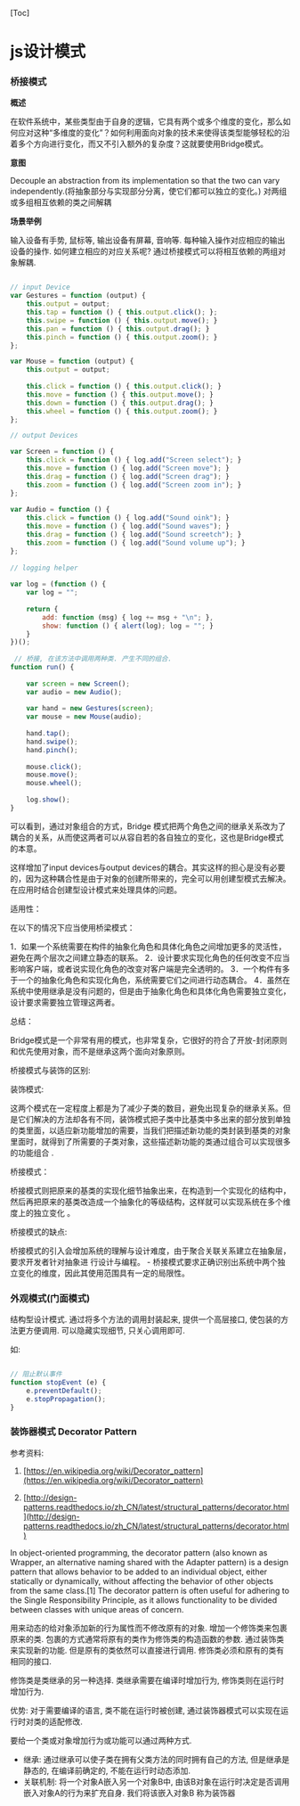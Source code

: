 [Toc]

# js设计模式

### 桥接模式

**概述**

在软件系统中，某些类型由于自身的逻辑，它具有两个或多个维度的变化，那么如何应对这种“多维度的变化”？如何利用面向对象的技术来使得该类型能够轻松的沿着多个方向进行变化，而又不引入额外的复杂度？这就要使用Bridge模式。

**意图**

Decouple an abstraction from its implementation so that the two can vary independently.(将抽象部分与实现部分分离，使它们都可以独立的变化。)
对两组或多组相互依赖的类之间解耦

**场景举例**

输入设备有手势, 鼠标等, 输出设备有屏幕, 音响等. 每种输入操作对应相应的输出设备的操作. 如何建立相应的对应关系呢? 通过桥接模式可以将相互依赖的两组对象解耦.

```javascript

// input Device
var Gestures = function (output) {
	this.output = output;
	this.tap = function () { this.output.click(); };
	this.swipe = function () { this.output.move(); }
    this.pan = function () { this.output.drag(); }
    this.pinch = function () { this.output.zoom(); }
};

var Mouse = function (output) {
	this.output = output;
 
    this.click = function () { this.output.click(); }
    this.move = function () { this.output.move(); }
    this.down = function () { this.output.drag(); }
    this.wheel = function () { this.output.zoom(); }
};

// output Devices

var Screen = function () {
    this.click = function () { log.add("Screen select"); }
    this.move = function () { log.add("Screen move"); }
    this.drag = function () { log.add("Screen drag"); }
    this.zoom = function () { log.add("Screen zoom in"); }
};
 
var Audio = function () {
    this.click = function () { log.add("Sound oink"); }
    this.move = function () { log.add("Sound waves"); }
    this.drag = function () { log.add("Sound screetch"); }
    this.zoom = function () { log.add("Sound volume up"); }
};
 
// logging helper
 
var log = (function () {
    var log = "";
 
    return {
        add: function (msg) { log += msg + "\n"; },
        show: function () { alert(log); log = ""; }
    }
})();
 
 // 桥接, 在该方法中调用两种类. 产生不同的组合.
function run() {
 
    var screen = new Screen();
    var audio = new Audio();
 
    var hand = new Gestures(screen);
    var mouse = new Mouse(audio);
 
    hand.tap();
    hand.swipe();
    hand.pinch();
 
    mouse.click();
    mouse.move();
    mouse.wheel();
 
    log.show();
}


```

可以看到，通过对象组合的方式，Bridge 模式把两个角色之间的继承关系改为了耦合的关系，从而使这两者可以从容自若的各自独立的变化，这也是Bridge模式的本意。

这样增加了input devices与output devices的耦合。其实这样的担心是没有必要的，因为这种耦合性是由于对象的创建所带来的，完全可以用创建型模式去解决。在应用时结合创建型设计模式来处理具体的问题。

适用性：

在以下的情况下应当使用桥梁模式：

1．如果一个系统需要在构件的抽象化角色和具体化角色之间增加更多的灵活性，避免在两个层次之间建立静态的联系。 
2．设计要求实现化角色的任何改变不应当影响客户端，或者说实现化角色的改变对客户端是完全透明的。
3．一个构件有多于一个的抽象化角色和实现化角色，系统需要它们之间进行动态耦合。 
4．虽然在系统中使用继承是没有问题的，但是由于抽象化角色和具体化角色需要独立变化，设计要求需要独立管理这两者。

总结：

Bridge模式是一个非常有用的模式，也非常复杂，它很好的符合了开放-封闭原则和优先使用对象，而不是继承这两个面向对象原则。

桥接模式与装饰的区别:

装饰模式:

这两个模式在一定程度上都是为了减少子类的数目，避免出现复杂的继承关系。但是它们解决的方法却各有不同，装饰模式把子类中比基类中多出来的部分放到单独的类里面，以适应新功能增加的需要，当我们把描述新功能的类封装到基类的对象里面时，就得到了所需要的子类对象，这些描述新功能的类通过组合可以实现很多的功能组合 .

桥接模式：

桥接模式则把原来的基类的实现化细节抽象出来，在构造到一个实现化的结构中，然后再把原来的基类改造成一个抽象化的等级结构，这样就可以实现系统在多个维度上的独立变化 。

桥接模式的缺点:

桥接模式的引入会增加系统的理解与设计难度，由于聚合关联关系建立在抽象层，要求开发者针对抽象进
行设计与编程。 - 桥接模式要求正确识别出系统中两个独立变化的维度，因此其使用范围具有一定的局限性。

### 外观模式(门面模式)

结构型设计模式. 通过将多个方法的调用封装起来, 提供一个高层接口, 使包装的方法更方便调用. 可以隐藏实现细节, 只关心调用即可.

如: 

```javascript

// 阻止默认事件
function stopEvent (e) {
	e.preventDefault();
	e.stopPropagation();
}

```

### 装饰器模式 Decorator Pattern

参考资料: 

1. [https://en.wikipedia.org/wiki/Decorator_pattern](https://en.wikipedia.org/wiki/Decorator_pattern)

2. [http://design-patterns.readthedocs.io/zh_CN/latest/structural_patterns/decorator.html](http://design-patterns.readthedocs.io/zh_CN/latest/structural_patterns/decorator.html)

In object-oriented programming, the decorator pattern (also known as Wrapper, an alternative naming shared with the Adapter pattern) is a design pattern that allows behavior to be added to an individual object, either statically or dynamically, without affecting the behavior of other objects from the same class.[1] The decorator pattern is often useful for adhering to the Single Responsibility Principle, as it allows functionality to be divided between classes with unique areas of concern.

用来动态的给对象添加新的行为属性而不修改原有的对象. 增加一个修饰类来包裹原来的类. 包裹的方式通常将原有的类作为修饰类的构造函数的参数. 通过装饰类来实现新的功能.  但是原有的类依然可以直接进行调用. 修饰类必须和原有的类有相同的接口.

修饰类是类继承的另一种选择. 类继承需要在编译时增加行为, 修饰类则在运行时增加行为. 

优势: 对于需要编译的语言, 类不能在运行时被创建, 通过装饰器模式可以实现在运行时对类的适配修改. 

要给一个类或对象增加行为或功能可以通过两种方式. 

- 继承: 通过继承可以使子类在拥有父类方法的同时拥有自己的方法, 但是继承是静态的, 在编译前确定的, 不能在运行时动态添加. 
- 关联机制: 将一个对象A嵌入另一个对象B中, 由该B对象在运行时决定是否调用嵌入对象A的行为来扩充自身.  我们将该嵌入对象B 称为装饰器








